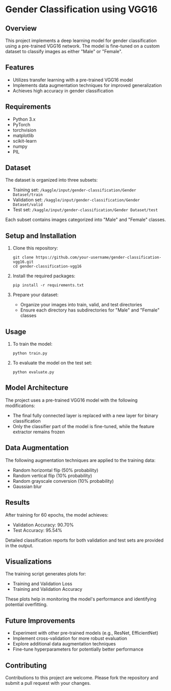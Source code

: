 # Gender Classification using VGG16

## Overview
This project implements a deep learning model for gender classification using a pre-trained VGG16 network. The model is fine-tuned on a custom dataset to classify images as either "Male" or "Female".

## Features
- Utilizes transfer learning with a pre-trained VGG16 model
- Implements data augmentation techniques for improved generalization
- Achieves high accuracy in gender classification

## Requirements
- Python 3.x
- PyTorch
- torchvision
- matplotlib
- scikit-learn
- numpy
- PIL

## Dataset
The dataset is organized into three subsets:
- Training set: `/kaggle/input/gender-classification/Gender Dataset/train`
- Validation set: `/kaggle/input/gender-classification/Gender Dataset/valid`
- Test set: `/kaggle/input/gender-classification/Gender Dataset/test`

Each subset contains images categorized into "Male" and "Female" classes.

## Setup and Installation
1. Clone this repository:
   ```
   git clone https://github.com/your-username/gender-classification-vgg16.git
   cd gender-classification-vgg16
   ```

2. Install the required packages:
   ```
   pip install -r requirements.txt
   ```

3. Prepare your dataset:
   - Organize your images into train, valid, and test directories
   - Ensure each directory has subdirectories for "Male" and "Female" classes

## Usage
1. To train the model:
   ```
   python train.py
   ```

2. To evaluate the model on the test set:
   ```
   python evaluate.py
   ```

## Model Architecture
The project uses a pre-trained VGG16 model with the following modifications:
- The final fully connected layer is replaced with a new layer for binary classification
- Only the classifier part of the model is fine-tuned, while the feature extractor remains frozen

## Data Augmentation
The following augmentation techniques are applied to the training data:
- Random horizontal flip (50% probability)
- Random vertical flip (10% probability)
- Random grayscale conversion (10% probability)
- Gaussian blur

## Results
After training for 60 epochs, the model achieves:
- Validation Accuracy: 90.70%
- Test Accuracy: 95.54%

Detailed classification reports for both validation and test sets are provided in the output.

## Visualizations
The training script generates plots for:
- Training and Validation Loss
- Training and Validation Accuracy

These plots help in monitoring the model's performance and identifying potential overfitting.

## Future Improvements
- Experiment with other pre-trained models (e.g., ResNet, EfficientNet)
- Implement cross-validation for more robust evaluation
- Explore additional data augmentation techniques
- Fine-tune hyperparameters for potentially better performance

## Contributing
Contributions to this project are welcome. Please fork the repository and submit a pull request with your changes.
